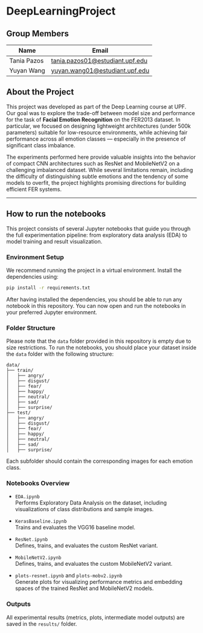 # DeepLearningProject

## Group Members

|Name | Email |
| --- | --- |
| Tania Pazos | tania.pazos01@estudiant.upf.edu | 
| Yuyan Wang | yuyan.wang01@estudiant.upf.edu | 

## About the Project

This project was developed as part of the Deep Learning course at UPF. Our goal was to explore the trade-off between model size and performance for the task of **Facial Emotion Recognition** on the FER2013 dataset. In particular, we focused on designing lightweight architectures (under 500k parameters) suitable for low-resource environments, while achieving fair performance across all emotion classes — especially in the presence of significant class imbalance.

The experiments performed here provide valuable insights into the behavior of compact CNN architectures such as ResNet and MobileNetV2 on a challenging imbalanced dataset. While several limitations remain, including the difficulty of distinguishing subtle emotions and the tendency of some models to overfit, the project highlights promising directions for building efficient FER systems.

---

## How to run the notebooks

This project consists of several Jupyter notebooks that guide you through the full experimentation pipeline: from exploratory data analysis (EDA) to model training and result visualization.

### Environment Setup

We recommend running the project in a virtual environment. Install the dependencies using:

```bash
pip install -r requirements.txt
```

After having installed the dependencies, you should be able to run any notebook in this repository. You can now open and run the notebooks in your preferred Jupyter environment.

### Folder Structure

Please note that the `data` folder provided in this repository is empty due to size restrictions. To run the notebooks, you should place your dataset inside the `data` folder with the following structure:

```
data/
├── train/
│   ├── angry/
│   ├── disgust/
│   ├── fear/
│   ├── happy/
│   ├── neutral/
│   ├── sad/
│   ├── surprise/
├── test/
│   ├── angry/
│   ├── disgust/
│   ├── fear/
│   ├── happy/
│   ├── neutral/
│   ├── sad/
│   ├── surprise/
```

Each subfolder should contain the corresponding images for each emotion class.

### Notebooks Overview

- `EDA.ipynb`  
  Performs Exploratory Data Analysis on the dataset, including visualizations of class distributions and sample images.

- `KerasBaseline.ipynb`  
  Trains and evaluates the VGG16 baseline model.

- `ResNet.ipynb`  
  Defines, trains, and evaluates the custom ResNet variant.

- `MobileNetV2.ipynb`  
  Defines, trains, and evaluates the custom MobileNetV2 variant.

- `plots-resnet.ipynb` and `plots-mobv2.ipynb`  
  Generate plots for visualizing performance metrics and embedding spaces of the trained ResNet and MobileNetV2 models.

### Outputs

All experimental results (metrics, plots, intermediate model outputs) are saved in the `results/` folder.

